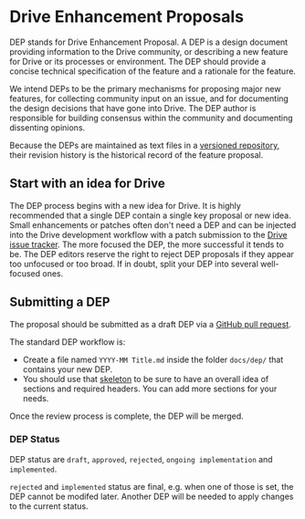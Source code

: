 # Drive Enhancement Proposals

DEP stands for Drive Enhancement Proposal.
A DEP is a design document providing information to the Drive community, or describing a new feature for Drive or its processes or environment.
The DEP should provide a concise technical specification of the feature and a rationale for the feature.

We intend DEPs to be the primary mechanisms for proposing major new features, for collecting community input on an issue, and for documenting the design decisions that have gone into Drive.
The DEP author is responsible for building consensus within the community and documenting dissenting opinions.

Because the DEPs are maintained as text files in a [versioned repository](https://github.com/nuxeo/nuxeo-drive/tree/master/docs/dep), their revision history is the historical record of the feature proposal.

## Start with an idea for Drive

The DEP process begins with a new idea for Drive.
It is highly recommended that a single DEP contain a single key proposal or new idea.
Small enhancements or patches often don't need a DEP and can be injected into the Drive development workflow with a patch submission to the [Drive issue tracker](https://jira.nuxeo.com/browse/NXDRIVE).
The more focused the DEP, the more successful it tends to be.
The DEP editors reserve the right to reject DEP proposals if they appear too unfocused or too broad.
If in doubt, split your DEP into several well-focused ones.

## Submitting a DEP

The proposal should be submitted as a draft DEP via a [GitHub pull request](https://github.com/nuxeo/nuxeo-drive/pulls).

The standard DEP workflow is:

- Create a file named `YYYY-MM Title.md` inside the folder `docs/dep/` that contains your new DEP.
- You should use that [skeleton](0000-00%20Skeleton.md) to be sure to have an overall idea of sections and required headers. You can add more sections for your needs.

Once the review process is complete, the DEP will be merged.

### DEP Status

DEP status are `draft`, `approved`, `rejected`, `ongoing implementation` and `implemented`.

`rejected` and `implemented` status are final, e.g. when one of those is set, the DEP cannot be modifed later. Another DEP will be needed to apply changes to the current status.
